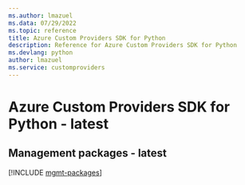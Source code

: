 ```yaml
---
ms.author: lmazuel
ms.data: 07/29/2022
ms.topic: reference
title: Azure Custom Providers SDK for Python
description: Reference for Azure Custom Providers SDK for Python
ms.devlang: python
author: lmazuel
ms.service: customproviders
---
```

# Azure Custom Providers SDK for Python - latest

## Management packages - latest
[!INCLUDE [mgmt-packages](custom-providers-mgmt-index.md)]